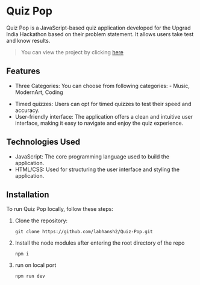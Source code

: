# Quiz Pop

Quiz Pop is a JavaScript-based quiz application developed for the Upgrad India
Hackathon based on their problem statement. It allows users take test and know
results.

> You can view the project by clicking [here](url)

## Features

-   Three Categories: You can choose from following categories: - Music,
ModernArt, Coding
<!-- -   Randomized questions: Each quiz session presents questions in a random
    order, enhancing the challenge and variety. -->
-   Timed quizzes: Users can opt for timed quizzes to test their speed and
    accuracy.
-   User-friendly interface: The application offers a clean and intuitive user
    interface, making it easy to navigate and enjoy the quiz experience.

## Technologies Used

-   JavaScript: The core programming language used to build the application.
-   HTML/CSS: Used for structuring the user interface and styling the
    application.

## Installation

To run Quiz Pop locally, follow these steps:

1. Clone the repository:

    ```
    git clone https://github.com/labhansh2/Quiz-Pop.git
    ```

2. Install the node modules after entering the root directory of the repo

    ```
    npm i
    ```

3. run on local port

    ```
    npm run dev
    ```
